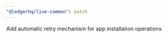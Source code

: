 ```yaml
---
"@ledgerhq/live-common": patch
---
```


Add automatic retry mechanism for app installation operations
